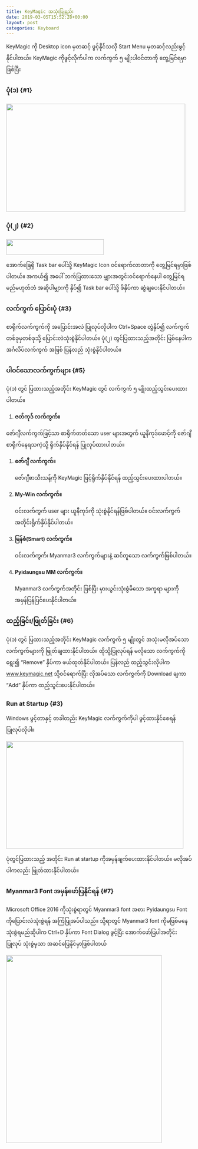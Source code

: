 ```yaml
---
title: KeyMagic အသုံးပြုနည်း
date: 2019-03-05T15:52:28+00:00
layout: post
categories: Keyboard
---
```

KeyMagic ကို Desktop icon မှတဆင့် ဖွင့်နိုင်သလို Start Menu မှတဆင့်လည်းဖွင့်နိုင်ပါတယ်။ KeyMagic ကိုဖွင့်လိုက်ပါက လက်ကွက် ၅ မျိုးပါဝင်တာကို တွေ့မြင်ရမှာဖြစ်ပြီး

### ပုံ(၁) {#1}

<img loading="lazy" class="alignnone size-full wp-image-4777" src="http://localhost/wordpress/wp-content/uploads/2019/03/KeyMagic.png" alt="" width="486" height="293" srcset="http://localhost/wordpress/wp-content/uploads/2019/03/KeyMagic.png 486w, http://localhost/wordpress/wp-content/uploads/2019/03/KeyMagic-300x181.png 300w, http://localhost/wordpress/wp-content/uploads/2019/03/KeyMagic-240x145.png 240w" sizes="(max-width: 486px) 100vw, 486px" /> 

### ပုံ(၂) {#2}

<img loading="lazy" class="alignnone size-full wp-image-4778" src="http://localhost/wordpress/wp-content/uploads/2019/03/taskbarKeyMagic.png" alt="" width="265" height="42" /> 

အောက်ခြေရှိ Task bar ပေါ်သို့ KeyMagic Icon ဝင်ရောက်လာတာကို တွေ့မြင်ရမှာဖြစ်ပါတယ်။ အကယ်၍ အပေါ် ဘက်ပြထားသော မျှားအတွင်းဝင်ရောက်နေပါ တွေ့မြင်ရမည်မဟုတ်ဘဲ အဆိုပါမျှားကို နှိပ်၍ Task bar ပေါ်သို့ ဖိနှိပ်ကာ ဆွဲချပေးနိုင်ပါတယ်။

### လက်ကွက် ပြောင်းပုံ {#3}

စာရိုက်လက်ကွက်ကို အပြောင်းအလဲ ပြုလုပ်လိုပါက Ctrl+Space တွဲနှိပ်၍ လက်ကွက်တစ်ခုမှတစ်ခုသို့ ပြောင်းလဲသုံးစွဲနိုင်ပါတယ်။ ပုံ(၂) တွင်ပြထားသည့်အတိုင်း ဖြစ်နေပါက အင်္ဂလိပ်လက်ကွက် အဖြစ် ပြန်လည် သုံးစွဲနိုင်ပါတယ်။

### ပါဝင်သောလက်ကွက်များ {#5}

ပုံ(၁) တွင် ပြထားသည့်အတိုင်း KeyMagic တွင် လက်ကွက် ၅ မျိုးထည့်သွင်းပေးထားပါတယ်။

<li style="list-style-type: none;">
  <ol>
    <li>
      <strong>ဇတ်ကုဒ် လက်ကွက်။</strong>
    </li>
  </ol>
</li>

<div>
  ဇော်ဂျီလက်ကွက်ဖြင့်သာ စာရိုက်တတ်သော user များအတွက် ယူနီကုဒ်ဖောင့်ကို ဇော်ဂျီစာရိုက်နေရသကဲ့သို့ ရိုက်နှိပ်နိုင်ရန် ပြုလုပ်ထားပါတယ်။
</div>

  1. **ဇော်ဂျီ လက်ကွက်။** <div>
      ဇော်ဂျီစာသီးသန့်ကို KeyMagic ဖြင့်ရိုက်နှိပ်နိုင်ရန် ထည့်သွင်းပေးထားပါတယ်။
    </div>

  2. **My-Win လက်ကွက်။** <div>
      ဝင်းလက်ကွက် user များ ယူနီကုဒ်ကို သုံးစွဲနိုင်ရန်ဖြစ်ပါတယ်။ ဝင်းလက်ကွက် အတိုင်းရိုက်နှိပ်နိုင်ပါတယ်။
    </div>

  3. **မြန်စံ(Smart) လက်ကွက်။** <div>
      ဝင်းလက်ကွက်၊ Myanmar3 လက်ကွက်များနဲ့ ဆင်တူသော လက်ကွက်ဖြစ်ပါတယ်။
    </div>

  4. **Pyidaungsu MM လက်ကွက်။** <div>
      Myanmar3 လက်ကွက်အတိုင်း ဖြစ်ပြီး မှားယွင်းသုံးစွဲမိသော အက္ခရာ များကို အမှန်ပြန်ပြင်ပေးနိုင်ပါတယ်။
    </div>

### ထည့်ခြင်း/ဖြုတ်ခြင်း {#6}

ပုံ(၁) တွင် ပြထားသည့်အတိုင်း KeyMagic လက်ကွက် ၅ မျိုးတွင် အသုံးမလိုအပ်သော လက်ကွက်များကို ဖြုတ်ချထားနိုင်ပါတယ်။ ထိုသို့ပြုလုပ်ရန် မလိုသော လက်ကွက်ကို ရွေး၍ “Remove” နှိပ်ကာ ဖယ်ထုတ်နိုင်ပါတယ်။ ပြန်လည် ထည့်သွင်းလိုပါက www.keymagic.net သို့ဝင်ရောက်ပြီး လိုအပ်သော လက်ကွက်ကို Download ချကာ “Add” နှိပ်ကာ ထည့်သွင်းပေးနိုင်ပါတယ်။

### Run at Startup {#3}

Windows ဖွင့်တာနှင့် တခါတည်း KeyMagic လက်ကွက်ကိုပါ ဖွင့်ထားနိုင်စေရန် ပြုလုပ်လိုပါ။

<img loading="lazy" class="alignnone size-full wp-image-4779" src="http://localhost/wordpress/wp-content/uploads/2019/03/startupKeyMagic.png" alt="" width="481" height="292" srcset="http://localhost/wordpress/wp-content/uploads/2019/03/startupKeyMagic.png 481w, http://localhost/wordpress/wp-content/uploads/2019/03/startupKeyMagic-300x182.png 300w, http://localhost/wordpress/wp-content/uploads/2019/03/startupKeyMagic-240x145.png 240w" sizes="(max-width: 481px) 100vw, 481px" /> 

ပုံတွင်ပြထားသည့် အတိုင်း Run at startup ကိုအမှန်ချက်ပေးထားနိုင်ပါတယ်။ မလိုအပ်ပါကလည်း ဖြုတ်ထားနိုင်ပါတယ်။

### Myanmar3 Font အမှန်ဖော်ပြနိုင်ရန် {#7}

Microsoft Office 2016 ကိုသုံးစွဲရာတွင် Myanmar3 font အစား Pyidaungsu Font ကိုပြောင်းလဲသုံးစွဲရန် အကြံပြုအပ်ပါသည်။ သို့ရာတွင် Myanmar3 font ကိုမဖြစ်မနေ သုံးစွဲရမည်ဆိုပါက Ctrl+D နှိပ်ကာ Font Dialog ဖွင့်ပြီး အောက်ဖော်ပြပါအတိုင်း ပြုလုပ် သုံးစွဲမှသာ အဆင်ပြေနိုင်မှာဖြစ်ပါတယ်

<img loading="lazy" class="alignnone size-full wp-image-4780" src="http://localhost/wordpress/wp-content/uploads/2019/03/mm3issue.png" alt="" width="422" height="510" srcset="http://localhost/wordpress/wp-content/uploads/2019/03/mm3issue.png 422w, http://localhost/wordpress/wp-content/uploads/2019/03/mm3issue-248x300.png 248w" sizes="(max-width: 422px) 100vw, 422px" />